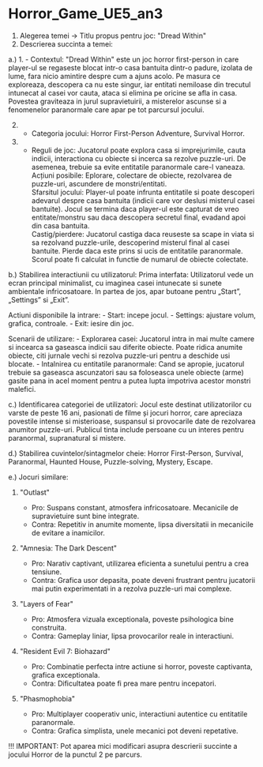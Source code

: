 # Horror_Game_UE5_an3

1. Alegerea temei -> Titlu propus pentru joc: "Dread Within" 
2. Descrierea succinta a temei:
 
a.) 1. - Contextul: "Dread Within" este un joc horror first-person in care player-ul se regaseste blocat intr-o casa bantuita dintr-o padure, izolata de lume, fara nicio amintire despre cum a ajuns acolo. Pe masura ce exploreaza, descopera ca nu este singur, iar entitati nemiloase din trecutul intunecat al casei vor cauta, ataca si elimina pe oricine se afla in casa. Povestea graviteaza in jurul supravietuirii, a misterelor ascunse si a fenomenelor paranormale care apar pe tot parcursul jocului.  
 
2. - Categoria jocului: Horror First-Person Adventure, Survival Horror.

3. - Reguli de joc: Jucatorul poate explora casa si imprejurimile, cauta indicii, interactiona cu obiecte si incerca sa rezolve puzzle-uri. De asemenea, trebuie sa evite entitatile paranormale care-l vaneaza.  
   Acțiuni posibile: Eplorare, colectare de obiecte, rezolvarea de puzzle-uri, ascundere de monstri/entitati.  
   Sfarsitul jocului: Player-ul poate infrunta entitatile si poate descoperi adevarul despre casa bantuita (indicii care vor deslusi misterul casei bantuite). Jocul se termina daca player-ul este capturat de vreo entitate/monstru sau daca descopera secretul final, evadand apoi din casa bantuita.  
   Castig/pierdere: Jucatorul castiga daca reuseste sa scape in viata si sa rezolvand puzzle-urile, descoperind misterul final al casei bantuite. Pierde daca este prins si ucis de entitatile paranormale. Scorul poate fi calculat in functie de numarul de obiecte colectate.

b.) Stabilirea interactiunii cu utilizatorul:
	Prima interfata: Utilizatorul vede un ecran principal minimalist, cu imaginea casei intunecate si sunete ambientale infricosatoare. In partea de jos, apar butoane pentru „Start”, „Settings” si „Exit”.
  
Actiuni disponibile la intrare: 
  	- Start: incepe jocul.
  	- Settings: ajustare volum, grafica, controale.
  	- Exit: iesire din joc.

Scenarii de utilizare: 
  	- Explorarea casei: Jucatorul intra in mai multe camere si incearca sa gaseasca indicii sau diferite obiecte. Poate ridica anumite obiecte, citi jurnale vechi si rezolva puzzle-uri pentru a deschide usi blocate.
  	- Intalnirea cu entitatile paranormale: Cand se apropie, jucatorul trebuie sa gaseasca ascunzatori sau sa foloseasca unele obiecte (arme) gasite pana in acel moment pentru a putea lupta impotriva acestor monstri malefici.

c.) Identificarea categoriei de utilizatori: Jocul este destinat utilizatorilor cu varste de peste 16 ani, pasionati de filme și jocuri horror, care apreciaza povestile intense si misterioase, suspansul si provocarile date de rezolvarea anumitor puzzle-uri. Publicul tinta include persoane cu un interes pentru paranormal, supranatural si mistere.

d.) Stabilirea cuvintelor/sintagmelor cheie: Horror First-Person, Survival, Paranormal, Haunted House, Puzzle-solving, Mystery, Escape.

e.) Jocuri similare:

1. "Outlast"
   - Pro: Suspans constant, atmosfera infricosatoare. Mecanicile de supravietuire sunt bine integrate.
   - Contra: Repetitiv in anumite momente, lipsa diversitatii in mecanicile de evitare a inamicilor.

2. "Amnesia: The Dark Descent"
   - Pro: Narativ captivant, utilizarea eficienta a sunetului pentru a crea tensiune.
   - Contra: Grafica usor depasita, poate deveni frustrant pentru jucatorii mai putin experimentati in a rezolva puzzle-uri mai complexe.

3. "Layers of Fear"
   - Pro: Atmosfera vizuala exceptionala, poveste psihologica bine construita.
   - Contra: Gameplay liniar, lipsa provocarilor reale in interactiuni.

4. "Resident Evil 7: Biohazard"
   - Pro: Combinatie perfecta intre actiune si horror, poveste captivanta, grafica exceptionala.
   - Contra: Dificultatea poate fi prea mare pentru incepatori.

5. "Phasmophobia"
   - Pro: Multiplayer cooperativ unic, interactiuni autentice cu entitatile paranormale.
   - Contra: Grafica simplista, unele mecanici pot deveni repetative.

!!! IMPORTANT: Pot aparea mici modificari asupra descrierii succinte a jocului Horror de la punctul 2 pe parcurs.
